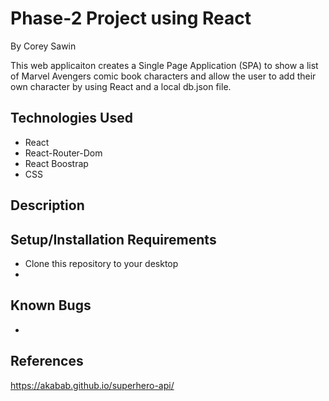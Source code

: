 # Phase-2 Project using React

By Corey Sawin

This web applicaiton creates a Single Page Application (SPA) to show a list of Marvel Avengers comic book characters and allow the user to add their own character by using React and a local db.json file.

## Technologies Used

- React
- React-Router-Dom
- React Boostrap
- CSS

## Description


## Setup/Installation Requirements

- Clone this repository to your desktop
- 

## Known Bugs

-

## References
https://akabab.github.io/superhero-api/
